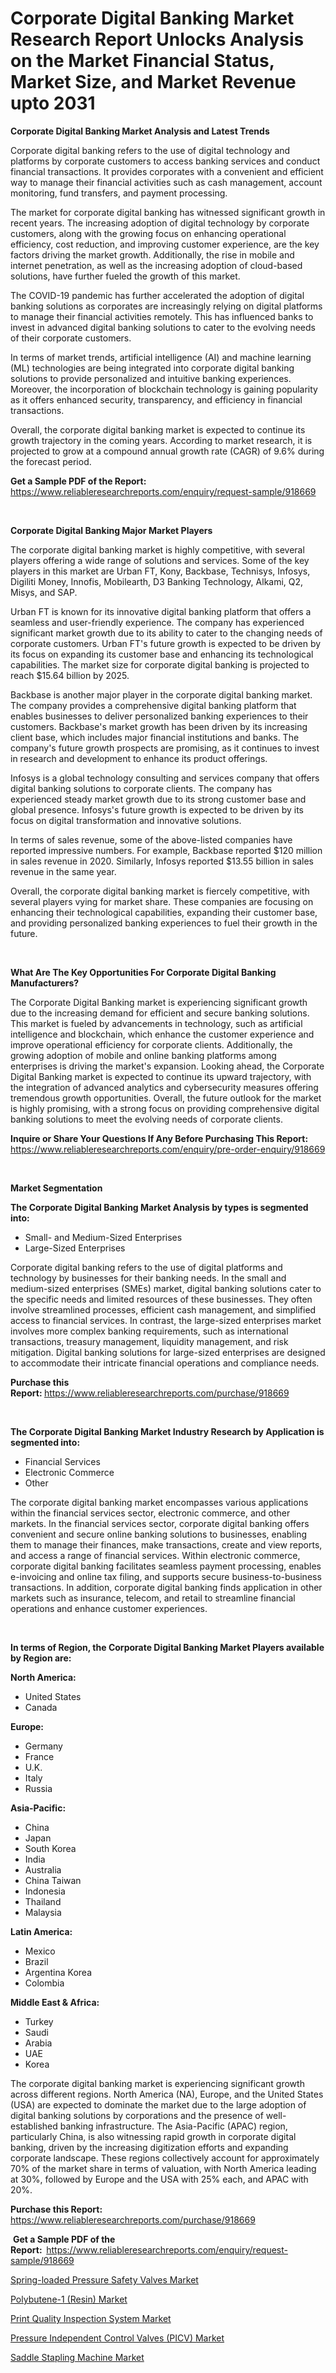 <p><h1>Corporate Digital Banking Market Research Report Unlocks Analysis on the Market Financial Status, Market Size, and Market Revenue upto 2031</h1></p><p><strong>Corporate Digital Banking Market Analysis and Latest Trends</strong></p>
<p><p>Corporate digital banking refers to the use of digital technology and platforms by corporate customers to access banking services and conduct financial transactions. It provides corporates with a convenient and efficient way to manage their financial activities such as cash management, account monitoring, fund transfers, and payment processing.</p><p>The market for corporate digital banking has witnessed significant growth in recent years. The increasing adoption of digital technology by corporate customers, along with the growing focus on enhancing operational efficiency, cost reduction, and improving customer experience, are the key factors driving the market growth. Additionally, the rise in mobile and internet penetration, as well as the increasing adoption of cloud-based solutions, have further fueled the growth of this market.</p><p>The COVID-19 pandemic has further accelerated the adoption of digital banking solutions as corporates are increasingly relying on digital platforms to manage their financial activities remotely. This has influenced banks to invest in advanced digital banking solutions to cater to the evolving needs of their corporate customers.</p><p>In terms of market trends, artificial intelligence (AI) and machine learning (ML) technologies are being integrated into corporate digital banking solutions to provide personalized and intuitive banking experiences. Moreover, the incorporation of blockchain technology is gaining popularity as it offers enhanced security, transparency, and efficiency in financial transactions.</p><p>Overall, the corporate digital banking market is expected to continue its growth trajectory in the coming years. According to market research, it is projected to grow at a compound annual growth rate (CAGR) of 9.6% during the forecast period.</p></p>
<p><strong>Get a Sample PDF of the Report:&nbsp;</strong> <a href="https://www.reliableresearchreports.com/enquiry/request-sample/918669">https://www.reliableresearchreports.com/enquiry/request-sample/918669</a></p>
<p>&nbsp;</p>
<p><strong>Corporate Digital Banking Major Market Players</strong></p>
<p><p>The corporate digital banking market is highly competitive, with several players offering a wide range of solutions and services. Some of the key players in this market are Urban FT, Kony, Backbase, Technisys, Infosys, Digiliti Money, Innofis, Mobilearth, D3 Banking Technology, Alkami, Q2, Misys, and SAP.</p><p>Urban FT is known for its innovative digital banking platform that offers a seamless and user-friendly experience. The company has experienced significant market growth due to its ability to cater to the changing needs of corporate customers. Urban FT's future growth is expected to be driven by its focus on expanding its customer base and enhancing its technological capabilities. The market size for corporate digital banking is projected to reach $15.64 billion by 2025.</p><p>Backbase is another major player in the corporate digital banking market. The company provides a comprehensive digital banking platform that enables businesses to deliver personalized banking experiences to their customers. Backbase's market growth has been driven by its increasing client base, which includes major financial institutions and banks. The company's future growth prospects are promising, as it continues to invest in research and development to enhance its product offerings.</p><p>Infosys is a global technology consulting and services company that offers digital banking solutions to corporate clients. The company has experienced steady market growth due to its strong customer base and global presence. Infosys's future growth is expected to be driven by its focus on digital transformation and innovative solutions.</p><p>In terms of sales revenue, some of the above-listed companies have reported impressive numbers. For example, Backbase reported $120 million in sales revenue in 2020. Similarly, Infosys reported $13.55 billion in sales revenue in the same year.</p><p>Overall, the corporate digital banking market is fiercely competitive, with several players vying for market share. These companies are focusing on enhancing their technological capabilities, expanding their customer base, and providing personalized banking experiences to fuel their growth in the future.</p></p>
<p>&nbsp;</p>
<p><strong>What Are The Key Opportunities For Corporate Digital Banking Manufacturers?</strong></p>
<p><p>The Corporate Digital Banking market is experiencing significant growth due to the increasing demand for efficient and secure banking solutions. This market is fueled by advancements in technology, such as artificial intelligence and blockchain, which enhance the customer experience and improve operational efficiency for corporate clients. Additionally, the growing adoption of mobile and online banking platforms among enterprises is driving the market's expansion. Looking ahead, the Corporate Digital Banking market is expected to continue its upward trajectory, with the integration of advanced analytics and cybersecurity measures offering tremendous growth opportunities. Overall, the future outlook for the market is highly promising, with a strong focus on providing comprehensive digital banking solutions to meet the evolving needs of corporate clients.</p></p>
<p><strong>Inquire or Share Your Questions If Any Before Purchasing This Report:</strong> <a href="https://www.reliableresearchreports.com/enquiry/pre-order-enquiry/918669">https://www.reliableresearchreports.com/enquiry/pre-order-enquiry/918669</a></p>
<p>&nbsp;</p>
<p><strong>Market Segmentation</strong></p>
<p><strong>The Corporate Digital Banking Market Analysis by types is segmented into:</strong></p>
<p><ul><li>Small- and Medium-Sized Enterprises</li><li>Large-Sized Enterprises</li></ul></p>
<p><p>Corporate digital banking refers to the use of digital platforms and technology by businesses for their banking needs. In the small and medium-sized enterprises (SMEs) market, digital banking solutions cater to the specific needs and limited resources of these businesses. They often involve streamlined processes, efficient cash management, and simplified access to financial services. In contrast, the large-sized enterprises market involves more complex banking requirements, such as international transactions, treasury management, liquidity management, and risk mitigation. Digital banking solutions for large-sized enterprises are designed to accommodate their intricate financial operations and compliance needs.</p></p>
<p><strong>Purchase this Report:&nbsp;</strong><a href="https://www.reliableresearchreports.com/purchase/918669">https://www.reliableresearchreports.com/purchase/918669</a></p>
<p>&nbsp;</p>
<p><strong>The Corporate Digital Banking Market Industry Research by Application is segmented into:</strong></p>
<p><ul><li>Financial Services</li><li>Electronic Commerce</li><li>Other</li></ul></p>
<p><p>The corporate digital banking market encompasses various applications within the financial services sector, electronic commerce, and other markets. In the financial services sector, corporate digital banking offers convenient and secure online banking solutions to businesses, enabling them to manage their finances, make transactions, create and view reports, and access a range of financial services. Within electronic commerce, corporate digital banking facilitates seamless payment processing, enables e-invoicing and online tax filing, and supports secure business-to-business transactions. In addition, corporate digital banking finds application in other markets such as insurance, telecom, and retail to streamline financial operations and enhance customer experiences.</p></p>
<p>&nbsp;</p>
<p><strong>In terms of Region, the Corporate Digital Banking Market Players available by Region are:</strong></p>
<p>
    <p> <strong> North America: </strong>
        <ul>
            <li>United States</li>
            <li>Canada</li>
        </ul>
        </p> 
    <p> <strong> Europe: </strong>
        <ul>
            <li>Germany</li>
            <li>France</li>
            <li>U.K.</li>
            <li>Italy</li>
            <li>Russia</li>
        </ul>
        </p> 
    <p> <strong> Asia-Pacific: </strong>
        <ul>
            <li>China</li>
            <li>Japan</li>
            <li>South Korea</li>
            <li>India</li>
            <li>Australia</li>
            <li>China Taiwan</li>
            <li>Indonesia</li>
            <li>Thailand</li>
            <li>Malaysia</li>
        </ul>
        </p> 
    <p> <strong> Latin America: </strong>
        <ul>
            <li>Mexico</li>
            <li>Brazil</li>
            <li>Argentina Korea</li>
            <li>Colombia</li>
        </ul>
        </p> 
    <p> <strong> Middle East & Africa: </strong>
        <ul>
            <li>Turkey</li>
            <li>Saudi</li>
            <li>Arabia</li>
            <li>UAE</li>
            <li>Korea</li>
        </ul>
    </p>
    </p>
<p><p>The corporate digital banking market is experiencing significant growth across different regions. North America (NA), Europe, and the United States (USA) are expected to dominate the market due to the large adoption of digital banking solutions by corporations and the presence of well-established banking infrastructure. The Asia-Pacific (APAC) region, particularly China, is also witnessing rapid growth in corporate digital banking, driven by the increasing digitization efforts and expanding corporate landscape. These regions collectively account for approximately 70% of the market share in terms of valuation, with North America leading at 30%, followed by Europe and the USA with 25% each, and APAC with 20%.</p></p>
<p><strong>Purchase this Report: </strong><a href="https://www.reliableresearchreports.com/purchase/918669">https://www.reliableresearchreports.com/purchase/918669</a></p>
<p>&nbsp;<strong>Get a Sample PDF of the Report:&nbsp;&nbsp;</strong><a href="https://www.reliableresearchreports.com/enquiry/request-sample/918669">https://www.reliableresearchreports.com/enquiry/request-sample/918669</a></p>
<p><strong></strong></p>
<p><p><a href="https://medium.com/@chiragreportprime3/analyzing-spring-loaded-pressure-safety-valves-market-global-industry-perspective-and-forecast-a3a87c91d987">Spring-loaded Pressure Safety Valves Market</a></p><p><a href="https://medium.com/@chiragreportprime3/polybutene-1-resin-market-size-market-outlook-and-market-forecast-2023-to-2030-cc529782d522">Polybutene-1 (Resin) Market</a></p><p><a href="https://medium.com/@chiragreportprime3/print-quality-inspection-system-market-trends-forecast-and-competitive-analysis-to-2030-1219cab5ef79">Print Quality Inspection System Market</a></p><p><a href="https://medium.com/@chiragreportprime3/pressure-independent-control-valves-picv-market-trends-forecast-and-competitive-analysis-to-b1b2cd792433">Pressure Independent Control Valves (PICV) Market</a></p><p><a href="https://medium.com/@chiragreportprime3/saddle-stapling-machine-market-size-reveals-the-best-marketing-channels-in-global-industry-a7f9d3a0d080">Saddle Stapling Machine Market</a></p></p>